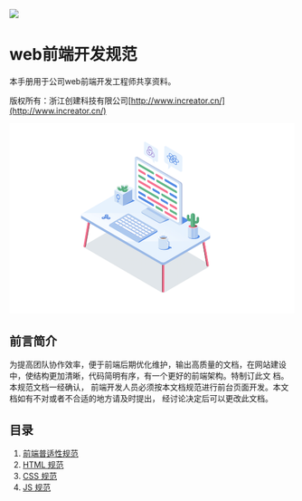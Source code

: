 ![](http://i2.bvimg.com/627112/35e4207942aeee9a.jpg)

# web前端开发规范

本手册用于公司web前端开发工程师共享资料。

版权所有：浙江创建科技有限公司[http://www.increator.cn/](http://www.increator.cn/)

![](/assets/desk.png)

## 前言简介

为提高团队协作效率，便于前端后期优化维护，输出高质量的文档，在网站建设中，使结构更加清晰，代码简明有序，有一个更好的前端架构。特制订此文 档。本规范文档一经确认， 前端开发人员必须按本文档规范进行前台页面开发。本文档如有不对或者不合适的地方请及时提出， 经讨论决定后可以更改此文档。

## 目录

1. [前端普适性规范](/documents/common-standards.md)
2. [HTML 规范](/documents/html-standards.md)
3. [CSS 规范](/documents/css-standards.md)
4. [JS 规范](/documents/js-standards.md)



